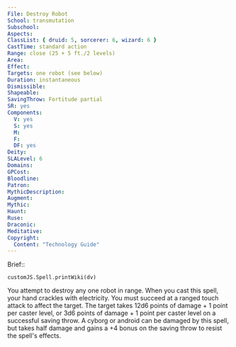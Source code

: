 ```yaml
---
File: Destroy Robot
School: transmutation
Subschool: 
Aspects: 
ClassList: { druid: 5, sorcerer: 6, wizard: 6 }
CastTime: standard action
Range: close (25 + 5 ft./2 levels)
Area: 
Effect: 
Targets: one robot (see below)
Duration: instantaneous
Dismissible: 
Shapeable: 
SavingThrow: Fortitude partial
SR: yes
Components:
  V: yes
  S: yes
  M: 
  F: 
  DF: yes
Deity: 
SLALevel: 6
Domains: 
GPCost: 
Bloodline: 
Patron: 
MythicDescription: 
Augment: 
Mythic: 
Haunt: 
Ruse: 
Draconic: 
Meditative: 
Copyright:
  Content: "Technology Guide"
---
```

Brief:: 

```dataviewjs
customJS.Spell.printWiki(dv)
```

You attempt to destroy any one robot in range. When you cast this spell, your hand crackles with electricity. You must succeed at a ranged touch attack to affect the target.  The target takes 12d6 points of damage + 1 point per caster level, or 3d6 points of damage + 1 point per caster level on a successful saving throw. A cyborg or android can be damaged by this spell, but takes half damage and gains a +4 bonus on the saving throw to resist the spell's effects.
